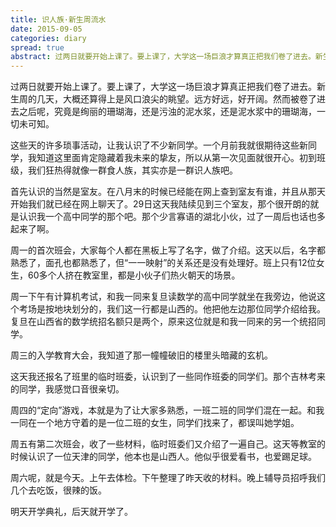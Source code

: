 ```yaml
---
title: 识人族·新生周流水
date: 2015-09-05
categories: diary
spread: true
abstract: 过两日就要开始上课了。要上课了，大学这一场巨浪才算真正把我们卷了进去。新生周的几天，大概还算得上是风口浪尖的眺望。远方好远，好开阔。然而被卷了进去之后呢，究竟是绚丽的珊瑚海，还是污浊的泥水浆，还是泥水浆中的珊瑚海，一切未可知。
---
```


过两日就要开始上课了。要上课了，大学这一场巨浪才算真正把我们卷了进去。新生周的几天，大概还算得上是风口浪尖的眺望。远方好远，好开阔。然而被卷了进去之后呢，究竟是绚丽的珊瑚海，还是污浊的泥水浆，还是泥水浆中的珊瑚海，一切未可知。

这些天的许多琐事活动，让我认识了不少新同学。一个月前我就很期待这些新同学，我知道这里面肯定隐藏着我未来的挚友，所以从第一次见面就很开心。初到班级，我们狂热得就像一群食人族，其实亦是一群识人族吧。

首先认识的当然是室友。在八月末的时候已经能在网上查到室友有谁，并且从那天开始我们就已经在网上聊天了。29日这天我陆续见到三个室友，那个很开朗的就是认识我一个高中同学的那个吧。那个少言寡语的湖北小伙，过了一周后也话也多起来了啊。

周一的首次班会，大家每个人都在黑板上写了名字，做了介绍。这天以后，名字都熟悉了，面孔也都熟悉了，但“一一映射”的关系还是没有处理好。班上只有12位女生，60多个人挤在教室里，都是小伙子们热火朝天的场景。

周一下午有计算机考试，和我一同来复旦读数学的高中同学就坐在我旁边，他说这个考场是按地块划分的，我们这一行都是山西的。他把他左边那位同学介绍给我。复旦在山西省的数学统招名额只是两个，原来这位就是和我一同来的另一个统招同学。

<!-- more -->

周三的入学教育大会，我知道了那一幢幢破旧的楼里头暗藏的玄机。

这天我还报名了班里的临时班委，认识到了一些同作班委的同学们。那个吉林考来的同学，我感觉口音很亲切。

周四的“定向”游戏，本就是为了让大家多熟悉，一班二班的同学们混在一起。和我一同在一个地方守着的是一位二班的女生，同学们找来了，都误叫她学姐。

周五有第二次班会，收了一些材料，临时班委们又介绍了一遍自己。这天等教室的时候认识了一位天津的同学，他本也是山西人。他似乎很爱看书，也爱踢足球。

周六呢，就是今天。上午去体检。下午整理了昨天收的材料。晚上辅导员招呼我们几个去吃饭，很辣的饭。

明天开学典礼，后天就开学了。
